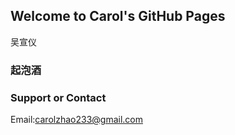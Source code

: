 ## Welcome to Carol's GitHub Pages

 吴宣仪

### 起泡酒



 

### Support or Contact

Email:carolzhao233@gmail.com

